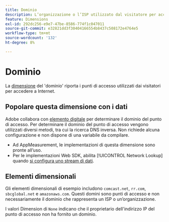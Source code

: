 ```yaml
---
title: Dominio
description: L’organizzazione o l’ISP utilizzato dal visitatore per accedere a Internet.
feature: Dimensions
exl-id: 292dc256-e9e7-47be-8586-774f1c047011
source-git-commit: e32821dd3f30404166554b8437c508172e4764e5
workflow-type: tm+mt
source-wordcount: '132'
ht-degree: 8%

---
```


# Dominio

La [dimensione](overview.md) del &#39;dominio&#39; riporta i punti di accesso utilizzati dai visitatori per accedere a Internet.

## Popolare questa dimensione con i dati

Adobe collabora con [elemento digitale](https://www.digitalelement.com/) per determinare il dominio del punto di accesso. Per determinare il dominio del punto di accesso vengono utilizzati diversi metodi, tra cui la ricerca DNS inversa. Non richiede alcuna configurazione e non dispone di una variabile da compilare.

* Ad AppMeasurement, le implementazioni di questa dimensione sono pronte all’uso.
* Per le implementazioni Web SDK, abilita [!UICONTROL Network Lookup] quando [si configura uno stream di dati](https://experienceleague.adobe.com/docs/experience-platform/datastreams/configure.html?lang=it).

## Elementi dimensionali

Gli elementi dimensionali di esempio includono `comcast.net`, `rr.com`, `sbcglobal.net` e `amazonaws.com`. Questi domini sono punti di accesso e non necessariamente il dominio che rappresenta un ISP o un’organizzazione.

I valori Dimension di `None` indicano che il proprietario dell&#39;indirizzo IP del punto di accesso non ha fornito un dominio.
